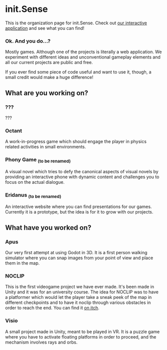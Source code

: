 # init.Sense
This is the organization page for init.Sense.
Check out [our interactive application](https://init-sense.github.io/eridanus/) and see what you can find!

### Ok. And you do...?
Mostly games. Although one of the projects is literally a web application. 
We experiment with different ideas and unconventional gameplay elements and all our current projects are public and free.

If you ever find some piece of code useful and want to use it, though, a small credit would make a huge difference!

## What are you working on?
### ???
???

### Octant
A work-in-progress game which should engage the player in physics related activities in small environments.

### Phony Game <sub>(to be renamed)</sub>
A visual novel which tries to defy the canonical aspects of visual novels by providing an interactive phone with dynamic content and challenges you to focus on the actual dialogue.

### Eridanus <sub>(to be renamed)</sub>
An interactive website where you can find presentations for our games. Currently it is a prototype, but the idea is for it to grow with our projects.

## What have you worked on?
### Apus
Our very first attempt at using Godot in 3D. It is a first person walking simulator where you can snap images from your point of view and place them in the map.

### NOCLIP
This is the first videogame project we have ever made. It's been made in Unity and it was for an university course. The idea for NOCLIP was to have a platformer which would let the player take a sneak peek of the map in different checkpoints and to have it noclip through various obstacles in order to reach the end. You can find it [on itch](https://polimi-game-collective.itch.io/noclip).

### Visio
A small project made in Unity, meant to be played in VR. It is a puzzle game where you have to activate floating platforms in order to proceed, and the mechanism involves rays and orbs.

